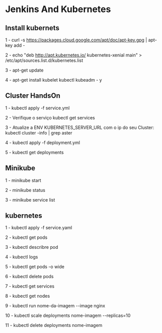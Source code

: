 # Jenkins And Kubernetes

## Install kubernets

1 - curl -s https://packages.cloud.google.com/apt/doc/apt-key.gpg | apt-key add -

2 - echo "deb http://apt.kubernetes.io/ kubernetes-xenial main" > /etc/apt/sources.list.d/kubernetes.list

3 - apt-get update

4 - apt-get install kubelet kubectl kubeadm - y


## Cluster HandsOn

1 - kubectl apply -f service.yml

2 - Verifique o serviço kubectl get services

3 - Atualize a ENV KUBERNETES_SERVER_URL com o ip do seu Cluster: kubectl cluster -info | grep aster

4 - kubectl apply -f deployment.yml

5 - kubectl get deployments


## Minikube

1 - minikube start

2 - minikube status

3 - minikube service list


## kubernetes

1 - kubectl apply -f service.yaml

2 - kubectl get pods

3 - kubectl describre pod

4 - kubectl logs

5 - kubectl get pods -o wide

6 - kubectl delete pods

7  - kubectl get services

8  - kubectl get nodes

9  - kubectl run nome-da-imagem --image nginx

10 - kubectl scale deployments nome-imagem --replicas=10

11 - kubectl delete deployments nome-imagem